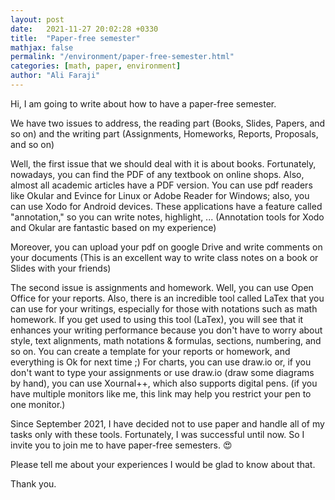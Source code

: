 ```yaml
---
layout: post
date:   2021-11-27 20:02:28 +0330
title:  "Paper-free semester"
mathjax: false
permalink: "/environment/paper-free-semester.html"
categories: [math, paper, environment]
author: "Ali Faraji"
---
```


Hi, I am going to write about how to have a paper-free semester.

We have two issues to address, the reading part (Books, Slides, Papers, and so on) and the writing part (Assignments, Homeworks, Reports, Proposals, and so on)

Well, the first issue that we should deal with it is about books. Fortunately, nowadays, you can find the PDF of any textbook on online shops. Also, almost all academic articles have a PDF version.
You can use pdf readers like Okular and Evince for Linux or Adobe Reader for Windows; also, you can use Xodo for Android devices.
These applications have a feature called "annotation," so you can write notes, highlight, ... (Annotation tools for Xodo and Okular are fantastic based on my experience)

Moreover, you can upload your pdf on google Drive and write comments on your documents (This is an excellent way to write class notes on a book or Slides with your friends)

The second issue is assignments and homework. Well, you can use Open Office for your reports. Also, there is an incredible tool called LaTex that you can use for your writings, especially for those with notations such as math homework. If you get used to using this tool (LaTex), you will see that it enhances your writing performance because you don't have to worry about style, text alignments, math notations & formulas, sections, numbering, and so on. You can create a template for your reports or homework, and everything is Ok for next time ;)
For charts, you can use draw.io or, if you don't want to type your assignments or use draw.io (draw some diagrams by hand), you can use Xournal++, which also supports digital pens. (if you have multiple monitors like me, this link may help you restrict your pen to one monitor.)

Since September 2021, I have decided not to use paper and handle all of my tasks only with these tools. Fortunately, I was successful until now. So I  invite you to join me to have paper-free semesters. 😍 

Please tell me about your experiences I would be glad to know about that.

Thank you.
